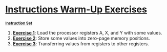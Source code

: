 # [**Instructions Warm-Up Exercises**](Exercises.pdf)

<sub>[**Instruction Set**](opcodes.pdf)</sub>

1. [**Exercise 1**](exerciseone.asm): Load the processor registers A, X, and Y with some values.
2. [**Exercise 2**](exercisetwo.asm): Store some values into zero-page memory positions.
3. [**Exercise 3**](exercisethree.asm): Transferring values from registers to other registers.